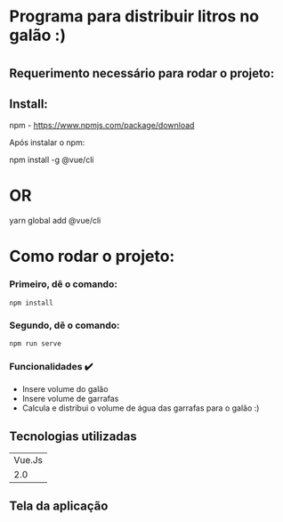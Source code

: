 
<h1> Programa para distribuir litros no galão :) <h1>

## Requerimento necessário para rodar o projeto:

## Install:

npm - https://www.npmjs.com/package/download

Após instalar o npm: 

npm install -g @vue/cli
# OR
yarn global add @vue/cli

# Como rodar o projeto:

### Primeiro, dê o comando:
```
npm install
```

### Segundo, dê o comando:
```
npm run serve
```


 ### Funcionalidades ✔️
  

+ Insere volume do galão
+ Insere volume de garrafas
+ Calcula e distribui o volume de água das garrafas para o galão :)

 ## Tecnologias utilizadas

 <table>
 <tr> 
     <td>Vue.Js</td>

 </tr>
     
 <tr>
     <td>2.0</td>

 </tr>
</table>
    

## Tela da aplicação 




